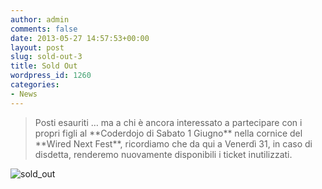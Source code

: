```yaml
---
author: admin
comments: false
date: 2013-05-27 14:57:53+00:00
layout: post
slug: sold-out-3
title: Sold Out
wordpress_id: 1260
categories:
- News
---
```


<blockquote>Posti esauriti … ma a chi è ancora interessato a partecipare con i propri figli al **Coderdojo di Sabato 1 Giugno** nella cornice del **Wired Next Fest**, ricordiamo che da qui a Venerdì 31, in caso di disdetta, renderemo nuovamente disponibili i ticket inutilizzati.</blockquote>


![sold_out](http://coderdojomilano.it/wp-content/uploads/2013/03/sold_out1.jpg)
